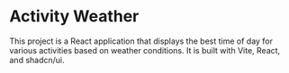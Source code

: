 # Activity Weather

This project is a React application that displays the best time of day for various activities based on weather conditions. It is built with Vite, React, and shadcn/ui.
